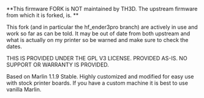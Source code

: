 **This firmware FORK is NOT maintained by TH3D. The upstream firmware from which it is forked, is. **

This fork (and in particular the hf_ender3pro branch) are actively in use and work so far as can be told. It may be out of date from both upstream and what is actually on my printer so be warned and make sure to check the dates.

THIS IS PROVIDED UNDER THE GPL V3 LICENSE. PROVIDED AS-IS. NO SUPPORT OR WARRANTY IS PROVIDED.

Based on Marlin 1.1.9 Stable. Highly customized and modified for easy use with stock printer boards. If you have a custom machine it is best to use vanilla Marlin.
